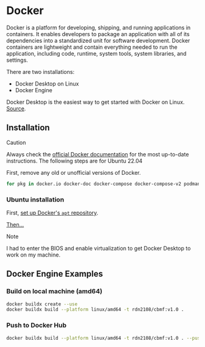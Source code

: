 # Docker

Docker is a platform for developing, shipping, and running applications in
containers. It enables developers to package an application with all of its
dependencies into a standardized unit for software development. Docker
containers are lightweight and contain everything needed to run the application,
including code, runtime, system tools, system libraries, and settings.

There are two installations:

- Docker Desktop on Linux
- Docker Engine

Docker Desktop is the easiest way to get started with Docker on Linux.
[Source](https://docs.docker.com/desktop/install/linux/). 

## Installation

> [!CAUTION]
> Always check the [official Docker documentation](https://docs.docker.com/engine/install/ubuntu/) for the most
> up-to-date instructions. The following steps are for Ubuntu 22.04
<!-- > and the most recent version of macOS. -->

First, remove any old or unofficial versions of Docker.

```sh
for pkg in docker.io docker-doc docker-compose docker-compose-v2 podman-docker containerd runc; do sudo apt-get remove $pkg; done
```

### Ubuntu installation

First, [set up Docker's `apt` repository](https://docs.docker.com/engine/install/ubuntu/#install-using-the-repository).

[Then...](https://docs.docker.com/desktop/install/linux/ubuntu/#install-docker-desktop)

> [!NOTE]
> I had to enter the BIOS and enable virtualization to get Docker Desktop to work on my machine.


## Docker Engine Examples

### Build on local machine (amd64)

```sh
docker buildx create --use
docker buildx build --platform linux/amd64 -t rdn2108/cbmf:v1.0 .
```

### Push to Docker Hub

```sh
docker buildx build --platform linux/amd64 -t rdn2108/cbmf:v1.0 . --push
```
